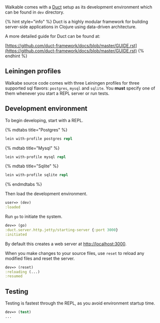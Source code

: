 Walkable comes with a [Duct](https://github.com/duct-framework/duct) setup as its development environment which can be found in `dev` directory.

{% hint style="info" %}
Duct is a highly modular framework for building server-side applications in Clojure using data-driven architecture.

A more detailed guide for Duct can be found at:

[https://github.com/duct-framework/docs/blob/master/GUIDE.rst](https://github.com/duct-framework/docs/blob/master/GUIDE.rst)
{% endhint %}

## Leiningen profiles

Walkabe source code comes with three Leiningen profiles for three supported sql flavors: `postgres`, `mysql` and `sqlite`. You **must** specify one of them whenever you start a REPL server or run tests.

## Development environment

To begin developing, start with a REPL.

{% mdtabs  title="Postgres" %}
```clojure
lein with-profile postgres repl
```


{% mdtab title="Mysql" %}
```clojure
lein with-profile mysql repl
```


{% mdtab title="Sqlite" %}
```clojure
lein with-profile sqlite repl
```

{% endmdtabs %}

Then load the development environment.

```clojure
user=> (dev)
:loaded
```

Run `go` to initiate the system.

```clojure
dev=> (go)
:duct.server.http.jetty/starting-server {:port 3000}
:initiated
```

By default this creates a web server at [http://localhost:3000](http://localhost:3000).

When you make changes to your source files, use `reset` to reload any modified files and reset the server.

```clojure
dev=> (reset)
:reloading (...)
:resumed
```

## Testing

Testing is fastest through the REPL, as you avoid environment startup time.

```clojure
dev=> (test)
...
```
